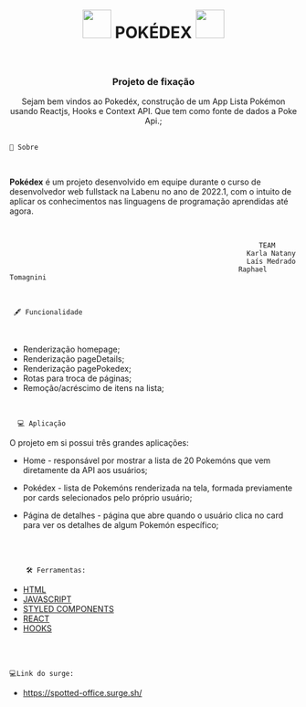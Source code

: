
<h1 align = "center"> <img src="https://cdn.emojidex.com/emoji/seal/redpokeball.png" width="50" height="50"  /> POKÉDEX <img src="https://cdn.emojidex.com/emoji/seal/redpokeball.png" width="50" height="50"  /> </h1>
</BR> <h3 align = "center"> Projeto de fixação</h3>



<p align = "center">Sejam bem vindos ao Pokedéx, construção de um App Lista Pokémon usando Reactjs, Hooks e Context API. Que tem como fonte de dados a Poke Api.;
</BR>
</BR>

    🚨 Sobre 
</BR>


**Pokédex** é um projeto desenvolvido em equipe durante o  curso de desenvolvedor web fullstack  na  Labenu no ano de 2022.1, com o intuito de aplicar os conhecimentos nas linguagens de programação aprendidas até agora. 
</BR>

</BR>

                                                                 TEAM    
                                                              Karla Natany
                                                              Laís Medrado
                                                            Raphael Tomagnini


 

 

 </BR>  

     🖋 Funcionalidade
</BR>

-  Renderização homepage;
-  Renderização pageDetails;
-  Renderização pagePokedex;
-  Rotas para troca de páginas;
-  Remoção/acréscimo de itens na lista;



 </BR>  

      💻 Aplicação

O projeto em si possui três grandes aplicações:

-  Home -  responsável por mostrar a lista de 20 Pokemóns que vem diretamente da API aos usuários;

- Pokédex - lista de Pokemóns renderizada na tela,
formada previamente por cards selecionados pelo próprio usuário;

- Página de detalhes - página que abre quando  o usuário clica no card para ver os detalhes de algum Pokemón específico; 

</br>
</br>

        🛠 Ferramentas:


- [HTML](https://www.learn-html.org/)
- [JAVASCRIPT](https://www.javascript.com/)
- [STYLED COMPONENTS](https://styled-components.com/)
- [REACT](https://pt-br.reactjs.org/)
- [HOOKS](https://pt-br.reactjs.org/docs/hooks-intro.html)

</BR>
</BR>



    💻Link do surge:
- https://spotted-office.surge.sh/
    



